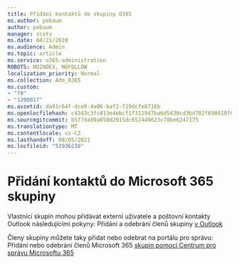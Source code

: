 ```yaml
---
title: Přidání kontaktů do skupiny O365
ms.author: pebaum
author: pebaum
manager: scotv
ms.date: 04/21/2020
ms.audience: Admin
ms.topic: article
ms.service: o365-administration
ROBOTS: NOINDEX, NOFOLLOW
localization_priority: Normal
ms.collection: Adm_O365
ms.custom:
- "78"
- "1200017"
ms.assetid: da91c64f-dce0-4a06-baf2-f19dcfe8716b
ms.openlocfilehash: c4343c3fc413e4ebcf1f311947ba6d5430cd3bd702f698010f6ba20a0ff71280
ms.sourcegitcommit: b5f7da89a650d2915dc652449623c78be6247175
ms.translationtype: MT
ms.contentlocale: cs-CZ
ms.lasthandoff: 08/05/2021
ms.locfileid: "53936230"
---
```

# <a name="add-contacts-to-a-microsoft-365-group"></a>Přidání kontaktů do Microsoft 365 skupiny

Vlastníci skupin mohou přidávat externí uživatele a poštovní kontakty Outlook následujícími pokyny: Přidání a odebrání členů skupiny [v Outlook](https://support.office.com/article/3b650f4a-5c9b-4f94-a1bb-0cca4b1091de?wt.mc_id=add_contacts_group.aspx)
  
Členy skupiny můžete taky přidat nebo odebrat na portálu pro správu: Přidání nebo odebrání členů Microsoft 365 [skupin pomocí Centrum pro správu Microsoftu 365](/microsoft-365/admin/create-groups/add-or-remove-members-from-groups)